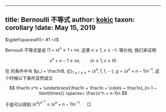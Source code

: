
---
title: Bernoulli 不等式
author: [kokic](/kokic.md)
taxon: corollary
!date: May 15, 2019
---

$\gdef\spaces#1{~ #1 ~}$

Bernoulli 不等式是说 $(1+x)^n \ge 1+nx$. 这里 $n \ge 1$, $x \ge -1$. 等价地, 我们来证明 

$$ x^n + n-1 \ge nx, \qquad (n \ge 1, x \ge 0) $$

在 [](/daily-surf/young-lemma.md) 的条件中令 $p_i = \frac1n$, $(f_i)_{1\le i \le n}=(x^n, 1, 1, \cdots)$, $g = (x^n + n-1)n^{-1}$, 这个时候以下条件显然成立

$$
\frac1n x^n + \underbrace{\frac1n + \frac1n + \cdots + \frac1n}_{n-1 ~ \text{times}} \spaces= \frac{x^n + n-1}n
$$

于是可以得到 $(x^n)^{n^{-1}} \le (x^n + n-1)n^{-1}$. $\quad\Box$
